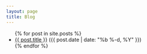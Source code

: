 ```yaml
---
layout: page
title: Blog
---
```


<ul class="o-list-bare">
  {% for post in site.posts %}
    <li>
      <a href="{{ post.url | prepend: site.baseurl }}">{{ post.title }}</a>
      <span>({{ post.date | date: "%b %-d, %Y" }})</span>
    </li>
  {% endfor %}
</ul>

